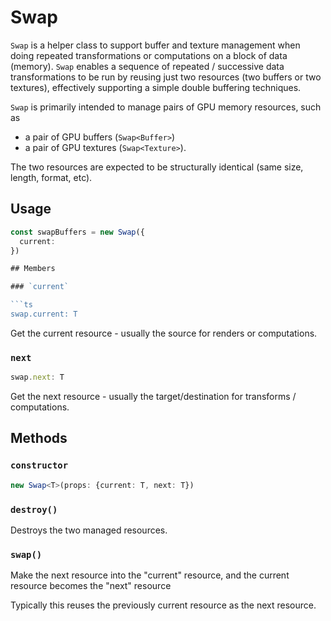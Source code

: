 # Swap

`Swap` is a helper class to support buffer and texture management when doing repeated transformations or computations on a block of data (memory). `Swap` enables a sequence of repeated / successive data transformations to be run by reusing just two resources (two buffers or two textures), effectively supporting a simple double buffering techniques.

`Swap` is primarily intended to manage pairs of GPU memory resources, such as
- a pair of GPU buffers (`Swap<Buffer>`)
- a pair of GPU textures (`Swap<Texture>`).

The two resources are expected to be structurally identical (same size, length, format, etc).

## Usage

```ts
const swapBuffers = new Swap({
  current: 
})

## Members

### `current`

```ts
swap.current: T 
```

Get the current resource - usually the source for renders or computations.

### `next`

```ts
swap.next: T
```

Get the next resource - usually the target/destination for transforms / computations.

## Methods

### `constructor`

```ts
new Swap<T>(props: {current: T, next: T})
```

### `destroy()`

Destroys the two managed resources.

### `swap()`

Make the next resource into the "current" resource, and the current resource becomes the "next" resource

Typically this reuses the previously current resource as the next resource.
